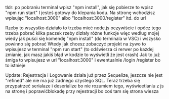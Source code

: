 
tldr: po pobraniu terminal wpisz "npm install", jak się pobierze to wpisz "npm run start"
I jesteś gotowy do klepania kodu. Na sttronę wchodzisz wpisując "localhost:3000" albo "localhost:3000/register" itd. do url

Rzeby to wszystko działało to trzeba mieć node.js oczywiście i opócz tego trzeba pobrać kilka paczek rzeby dizłały różne funkcje
więc według mojej wiedy jak puści się komendę "npm install" (do terminala w VSC)  i wszysko powinno się pobrać
Wtedy jak chcesz zobaczyć projekt na żywo to wpisujesz w terminal "npm run start" (to odświerza ci rerwer po każdej zmianie, jak masz jakiś błąd w kodzie to wyświetli że jest crash)
Jak to już śmiga to wpisujesz w url "localhost:3000"  i ewentualnie /login  /register bo to istnieje

Update: Rejestracja i Logowanie działa już przez Sequelize, jeszcze nie jest "refined" ale nie ma już żadnego czystego SQL.
  Teraz trzeba się przypatrzeć serialaze i deserialize bo nie rozumiem tego, wyświeetlaniu z js na stronę i poprawićblokadę przy rejestracji bo coś tam się strona wiesza
